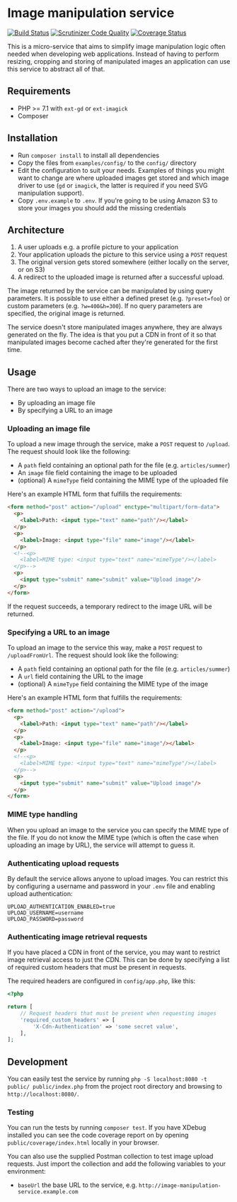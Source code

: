 # Image manipulation service

[![Build Status](https://travis-ci.org/digiaonline/image-manipulation-service.svg?branch=master)](https://travis-ci.org/digiaonline/image-manipulation-service) 
[![Scrutinizer Code Quality](https://scrutinizer-ci.com/g/digiaonline/image-manipulation-service/badges/quality-score.png?b=master)](https://scrutinizer-ci.com/g/digiaonline/image-manipulation-service/?branch=master)
[![Coverage Status](https://coveralls.io/repos/github/digiaonline/image-manipulation-service/badge.svg?branch=master)](https://coveralls.io/github/digiaonline/image-manipulation-service?branch=master)

This is a micro-service that aims to simplify image manipulation logic often needed when developing web applications. 
Instead of having to perform resizing, cropping and storing of manipulated images an application can use this service 
to abstract all of that.

## Requirements

* PHP >= 7.1 with `ext-gd` or `ext-imagick`
* Composer

## Installation

* Run `composer install` to install all dependencies
* Copy the files from `examples/config/` to the `config/` directory
* Edit the configuration to suit your needs. Examples of things you might want to change are where uploaded images get 
stored and which image driver to use (`gd` or `imagick`, the latter is required if you need SVG manipulation support).
* Copy `.env.example` to `.env`. If you're going to be using Amazon S3 to store your images you should add the missing 
credentials 
 
## Architecture

1. A user uploads e.g. a profile picture to your application
2. Your application uploads the picture to this service using a `POST` request
3. The original version gets stored somewhere (either locally on the server, or on S3)
4. A redirect to the uploaded image is returned after a successful upload.

The image returned by the service can be manipulated by using query parameters. It is possible to use either a defined 
preset (e.g. `?preset=foo`) or custom parameters (e.g. `?w=400&h=300`). If no query parameters are specified, the 
original image is returned.

The service doesn't store manipulated images anywhere, they are always generated on the fly. The idea is that you put 
a CDN in front of it so that manipulated images become cached after they're generated for the first time.

## Usage

There are two ways to upload an image to the service:

* By uploading an image file
* By specifying a URL to an image 

### Uploading an image file

To upload a new image through the service, make a `POST` request to `/upload`. The request should look like the 
following:

* A `path` field containing an optional path for the file (e.g. `articles/summer`)
* An `image` file field containing the image to be uploaded
* (optional) A `mimeType` field containing the MIME type of the uploaded file

Here's an example HTML form that fulfills the requirements:

```html
<form method="post" action="/upload" enctype="multipart/form-data">
  <p>
    <label>Path: <input type="text" name="path"/></label>
  </p>
  <p>
    <label>Image: <input type="file" name="image"/></label>
  </p>
  <!--<p>
    <label>MIME type: <input type="text" name="mimeType"/></label>
  </p>-->
  <p>
    <input type="submit" name="submit" value="Upload image"/>
  </p>
</form>
```

If the request succeeds, a temporary redirect to the image URL will be returned.

### Specifying a URL to an image

To upload an image to the service this way, make a `POST` request to `/uploadFromUrl`. The request should look like the 
following:

* A `path` field containing an optional path for the file (e.g. `articles/summer`)
* A `url` field containing the URL to the image
* (optional) A `mimeType` field containing the MIME type of the image

Here's an example HTML form that fulfills the requirements:

```html
<form method="post" action="/upload">
  <p>
    <label>Path: <input type="text" name="path"/></label>
  </p>
  <p>
    <label>Image: <input type="file" name="image"/></label>
  </p>
  <!--<p>
    <label>MIME type: <input type="text" name="mimeType"/></label>
  </p>-->
  <p>
    <input type="submit" name="submit" value="Upload image"/>
  </p>
</form>
```

### MIME type handling

When you upload an image to the service you can specify the MIME type of the file. If you do not know the MIME type 
(which is often the case when uploading an image by URL), the service will attempt to guess it.

### Authenticating upload requests

By default the service allows anyone to upload images. You can restrict this by configuring a username and 
password in your `.env` file and enabling upload authentication:

```
UPLOAD_AUTHENTICATION_ENABLED=true
UPLOAD_USERNAME=username
UPLOAD_PASSWORD=password
```

### Authenticating image retrieval requests

If you have placed a CDN in front of the service, you may want to restrict image retrieval access to just the CDN. 
This can be done by specifying a list of required custom headers that must be present in requests.

The required headers are configured in `config/app.php`, like this:

```php
<?php

return [
    // Request headers that must be present when requesting images
    'required_custom_headers' => [
        'X-Cdn-Authentication' => 'some secret value',
    ],
];
```

## Development

You can easily test the service by running `php -S localhost:8080 -t public/ public/index.php` from the project root 
directory and browsing to `http://localhost:8080/`.

### Testing

You can run the tests by running `composer test`. If you have XDebug installed you can see the code coverage 
report on by opening `public/coverage/index.html` locally in your browser.

You can also use the supplied Postman collection to test image upload requests. Just import the collection and add the 
following variables to your environment:

* `baseUrl` the base URL to the service, e.g. `http://image-manipulation-service.example.com`
